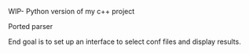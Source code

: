 WIP- Python version of my c++ project

Ported parser

End goal is to set up an interface to select conf files and display results.
